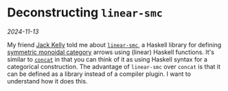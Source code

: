 # Deconstructing `linear-smc`

*2024-11-13*

My friend [Jack Kelly](http://jackkelly.name/blog/) told me about [`linear-smc`](https://hackage.haskell.org/package/linear-smc-2.0.2/docs/Control-Category-Linear.html),
a Haskell library for defining [symmetric monoidal category](https://ncatlab.org/nlab/show/symmetric+monoidal+category) arrows using (linear) Haskell functions.
It's similar to [`concat`](https://github.com/compiling-to-categories/concat) in that you can think of it as using Haskell syntax for a categorical construction.
The advantage of `linear-smc` over `concat` is that it can be defined as a library instead of a compiler plugin. I want to understand how it does this.
